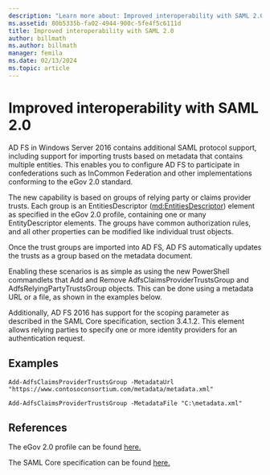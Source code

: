 ```yaml
---
description: "Learn more about: Improved interoperability with SAML 2.0"
ms.assetid: 80b5335b-fa02-4944-900c-5fe4f5c6111d
title: Improved interoperability with SAML 2.0
author: billmath
ms.author: billmath
manager: femila
ms.date: 02/13/2024
ms.topic: article
---
```

# Improved interoperability with SAML 2.0




AD FS in Windows Server 2016 contains additional SAML protocol support, including support for importing trusts based on metadata that contains multiple entities.  This enables you to configure AD FS to participate in confederations such as InCommon Federation and other implementations conforming to the eGov 2.0 standard.

The new capability is based on groups of relying party or claims provider trusts. Each group is an EntitiesDescriptor (<md:EntitiesDescriptor>) element as specified in the eGov 2.0 profile, containing one or many EntityDescriptor elements.  The groups have common authorization rules, and all other properties can be modified like individual trust objects.

Once the trust groups are imported into AD FS, AD FS automatically updates the trusts as a group based on the metadata document.

Enabling these scenarios is as simple as using the new PowerShell commandlets that Add and Remove AdfsClaimsProviderTrustsGroup and AdfsRelyingPartyTrustsGroup objects. This can be done using a metadata URL or a file, as shown in the examples below.

Additionally, AD FS 2016 has support for the scoping parameter as described in the SAML Core specification, section 3.4.1.2. This element allows relying parties to specify one or more identity providers for an authentication request.

## Examples

```
Add-AdfsClaimsProviderTrustsGroup -MetadataUrl "https://www.contosoconsortium.com/metadata/metadata.xml"
```



```
Add-AdfsClaimsProviderTrustsGroup -MetadataFile "C:\metadata.xml"
```

## References

The eGov 2.0 profile can be found [here.](https://kantarainitiative.org/confluence/download/attachments/60817482/kantara-report-egov-saml2-profile-2.0.pdf?version=1&modificationDate=1345580916000&api=v2)

The SAML Core specification can be found [here.](https://docs.oasis-open.org/security/saml/v2.0/saml-core-2.0-os.pdf)


